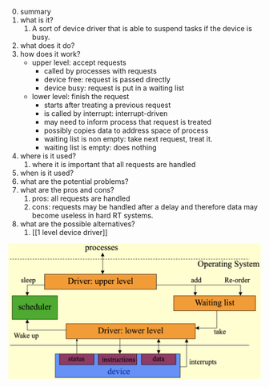 0. summary
1. what is it? 
	1. A sort of device driver that is able to suspend tasks if the device is busy.
2. what does it do? 
3. how does it work? 
	- upper level: accept requests
		- called by processes with requests
		- device free: request is passed directly
		- device busy: request is put in a waiting list
	- lower level: finish the request
		- starts after treating a previous request
		- is called by interrupt: interrupt-driven
		- may need to inform process that request is treated
		- possibly copies data to address space of process
		- waiting list is non empty: take next request, treat it. 
		- waiting list is empty: does nothing
4. where is it used?
	1. where it is important that all requests are handled
5. when is it used?
6. what are the potential problems? 
7. what are the pros and cons?
	1. pros: all requests are handled
	2. cons: requests may be handled after a delay and therefore data may become useless in hard RT systems. 
8. what are the possible alternatives?
	1. [[1 level device driver]]




![2-level device driver](./images/2leveldd.png)